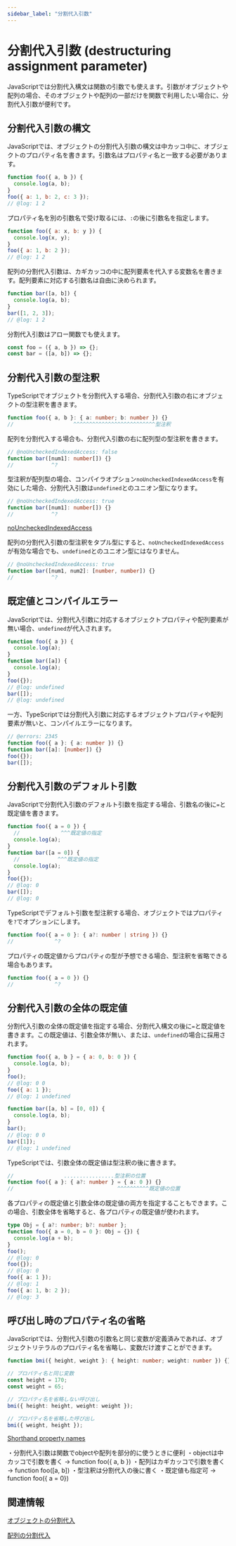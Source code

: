 ```yaml
---
sidebar_label: "分割代入引数"
---
```


# 分割代入引数 (destructuring assignment parameter)

JavaScriptでは分割代入構文は関数の引数でも使えます。引数がオブジェクトや配列の場合、そのオブジェクトや配列の一部だけを関数で利用したい場合に、分割代入引数が便利です。

## 分割代入引数の構文

JavaScriptでは、オブジェクトの分割代入引数の構文は中カッコ中に、オブジェクトのプロパティ名を書きます。引数名はプロパティ名と一致する必要があります。

```js twoslash
function foo({ a, b }) {
  console.log(a, b);
}
foo({ a: 1, b: 2, c: 3 });
// @log: 1 2
```

プロパティ名を別の引数名で受け取るには、`:`の後に引数名を指定します。

```js twoslash
function foo({ a: x, b: y }) {
  console.log(x, y);
}
foo({ a: 1, b: 2 });
// @log: 1 2
```

配列の分割代入引数は、カギカッコの中に配列要素を代入する変数名を書きます。配列要素に対応する引数名は自由に決められます。

```js twoslash
function bar([a, b]) {
  console.log(a, b);
}
bar([1, 2, 3]);
// @log: 1 2
```

分割代入引数はアロー関数でも使えます。

```js twoslash
const foo = ({ a, b }) => {};
const bar = ([a, b]) => {};
```

## 分割代入引数の型注釈

TypeScriptでオブジェクトを分割代入する場合、分割代入引数の右にオブジェクトの型注釈を書きます。

```ts twoslash
function foo({ a, b }: { a: number; b: number }) {}
//                   ^^^^^^^^^^^^^^^^^^^^^^^^^^型注釈
```

配列を分割代入する場合も、分割代入引数の右に配列型の型注釈を書きます。

```ts twoslash
// @noUncheckedIndexedAccess: false
function bar([num1]: number[]) {}
//            ^?
```

型注釈が配列型の場合、コンパイラオプション`noUncheckedIndexedAccess`を有効にした場合、分割代入引数は`undefined`とのユニオン型になります。

```ts twoslash
// @noUncheckedIndexedAccess: true
function bar([num1]: number[]) {}
//            ^?
```

[noUncheckedIndexedAccess](../tsconfig/nouncheckedindexedaccess.md)

配列の分割代入引数の型注釈をタプル型にすると、`noUncheckedIndexedAccess`が有効な場合でも、`undefined`とのユニオン型にはなりません。

```ts twoslash
// @noUncheckedIndexedAccess: true
function bar([num1, num2]: [number, number]) {}
//            ^?
```

## 既定値とコンパイルエラー

JavaScriptでは、分割代入引数に対応するオブジェクトプロパティや配列要素が無い場合、`undefined`が代入されます。

```js twoslash
function foo({ a }) {
  console.log(a);
}
function bar([a]) {
  console.log(a);
}
foo({});
// @log: undefined
bar([]);
// @log: undefined
```

一方、TypeScriptでは分割代入引数に対応するオブジェクトプロパティや配列要素が無いと、コンパイルエラーになります。

```ts twoslash
// @errors: 2345
function foo({ a }: { a: number }) {}
function bar([a]: [number]) {}
foo({});
bar([]);
```

## 分割代入引数のデフォルト引数

JavaScriptで分割代入引数のデフォルト引数を指定する場合、引数名の後に`=`と既定値を書きます。

```js twoslash
function foo({ a = 0 }) {
  //             ^^^既定値の指定
  console.log(a);
}
function bar([a = 0]) {
  //            ^^^既定値の指定
  console.log(a);
}
foo({});
// @log: 0
bar([]);
// @log: 0
```

TypeScriptでデフォルト引数を型注釈する場合、オブジェクトではプロパティを`?`でオプションにします。

```ts twoslash
function foo({ a = 0 }: { a?: number | string }) {}
//             ^?
```

プロパティの既定値からプロパティの型が予想できる場合、型注釈を省略できる場合もあります。

```ts twoslash
function foo({ a = 0 }) {}
//             ^?
```

## 分割代入引数の全体の既定値

分割代入引数の全体の既定値を指定する場合、分割代入構文の後に`=`と既定値を書きます。この既定値は、引数全体が無い、または、`undefined`の場合に採用されます。

```js twoslash
function foo({ a, b } = { a: 0, b: 0 }) {
  console.log(a, b);
}
foo();
// @log: 0 0
foo({ a: 1 });
// @log: 1 undefined

function bar([a, b] = [0, 0]) {
  console.log(a, b);
}
bar();
// @log: 0 0
bar([1]);
// @log: 1 undefined
```

TypeScriptでは、引数全体の既定値は型注釈の後に書きます。

```ts twoslash
//                ................型注釈の位置
function foo({ a }: { a?: number } = { a: 0 }) {}
//                                 ^^^^^^^^^^既定値の位置
```

各プロパティの既定値と引数全体の既定値の両方を指定することもできます。この場合、引数全体を省略すると、各プロパティの既定値が使われます。

```ts twoslash
type Obj = { a?: number; b?: number };
function foo({ a = 0, b = 0 }: Obj = {}) {
  console.log(a + b);
}
foo();
// @log: 0
foo({});
// @log: 0
foo({ a: 1 });
// @log: 1
foo({ a: 1, b: 2 });
// @log: 3
```

## 呼び出し時のプロパティ名の省略

JavaScriptでは、分割代入引数の引数名と同じ変数が定義済みであれば、オブジェクトリテラルのプロパティ名を省略し、変数だけ渡すことができます。

```ts twoslash
function bmi({ height, weight }: { height: number; weight: number }) {}

// プロパティ名と同じ変数
const height = 170;
const weight = 65;

// プロパティ名を省略しない呼び出し
bmi({ height: height, weight: weight });

// プロパティ名を省略した呼び出し
bmi({ weight, height });
```

[Shorthand property names](../values-types-variables/object/shorthand-property-names.md)

<TweetILearned>

・分割代入引数は関数でobjectや配列を部分的に使うときに便利
・objectは中カッコで引数を書く
→ function foo({ a, b })
・配列はカギカッコで引数を書く
→ function foo([a, b])
・型注釈は分割代入の後に書く
・既定値も指定可
→ function foo({ a = 0})

</TweetILearned>

## 関連情報

[オブジェクトの分割代入](../values-types-variables/object/destructuring-assignment-from-objects.md)

[配列の分割代入](../values-types-variables/array/destructuring-assignment-from-array.md)
